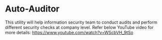 # Auto-Auditor
This utility will help information security team to conduct audits and perform different security checks at company level. Refer below YouTube video for more details: 
https://www.youtube.com/watch?v=WScbVH_9tSo
